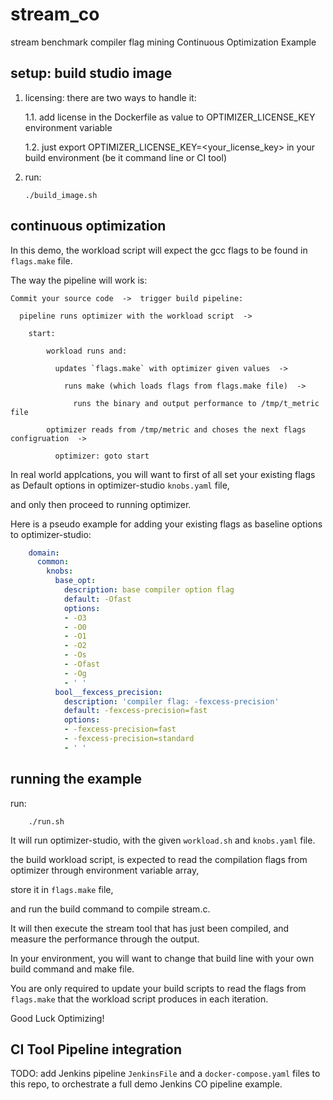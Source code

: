 # stream_co

stream benchmark compiler flag mining Continuous Optimization Example

## setup: build studio image

1. licensing: there are two ways to handle it:

    1.1. add license in the Dockerfile as value to OPTIMIZER_LICENSE_KEY environment variable

    1.2. just export OPTIMIZER_LICENSE_KEY=<your_license_key> in your build environment (be it command line or CI tool)

2. run:

    ```shell
    ./build_image.sh
    ```

## continuous optimization

In this demo, the workload script will expect the gcc flags to be found in `flags.make` file.

The way the pipeline will work is:

```text
Commit your source code  ->  trigger build pipeline:

  pipeline runs optimizer with the workload script  ->  
  
    start:

        workload runs and:

          updates `flags.make` with optimizer given values  ->

            runs make (which loads flags from flags.make file)  ->

              runs the binary and output performance to /tmp/t_metric file

        optimizer reads from /tmp/metric and choses the next flags configruation  ->

          optimizer: goto start
```

In real world applcations, you will want to first of all set your existing flags as Default options in optimizer-studio `knobs.yaml` file,

and only then proceed to running optimizer.

Here is a pseudo example for adding your existing flags as baseline options to optimizer-studio:

```yaml
    domain:
      common:
        knobs:
          base_opt:
            description: base compiler option flag
            default: -Ofast
            options:
            - -O3
            - -O0
            - -O1
            - -O2
            - -Os
            - -Ofast
            - -Og
            - ' '
          bool__fexcess_precision:
            description: 'compiler flag: -fexcess-precision'
            default: -fexcess-precision=fast
            options:
            - -fexcess-precision=fast
            - -fexcess-precision=standard
            - ' '
```

## running the example

run:

```shell
    ./run.sh
```

It will run optimizer-studio, with the given `workload.sh` and `knobs.yaml` file.

the build workload script, is expected to read the compilation flags from optimizer through environment variable array,

store it in `flags.make` file,

and run the build command to compile stream.c.

It will then execute the stream tool that has just been compiled, and measure the performance through the output.

In your environment, you will want to change that build line with your own build command and make file.

You are only required to update your build scripts to read the flags from `flags.make` that the workload script produces in each iteration.

Good Luck Optimizing!

## CI Tool Pipeline integration

TODO: add Jenkins pipeline `JenkinsFile` and a `docker-compose.yaml` files to this repo, to orchestrate a full demo Jenkins CO pipeline example.

